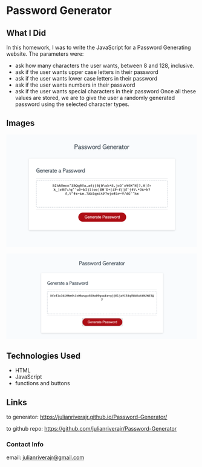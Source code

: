 # Password Generator

## What I Did

In this homework, I was to write the JavaScript for a Password Generating website. 
The parameters were:
* ask how many characters the user wants, between 8 and 128, inclusive.
* ask if the user wants upper case letters in their password
* ask if the user wants lower case letters in their password
* ask if the user wants numbers in their password
* ask if the user wants special characters in their password
Once all these values are stored, we are to give the user a randomly generated password using the selected character types. 

## Images
![password generator screenshot](./image/pass-gen-screenshot.png)

![password generator screenshot2](./image/passwordGenShotOther.png)

## Technologies Used
* HTML
* JavaScript
* functions and buttons

## Links

to generator:  https://julianriverajr.github.io/Password-Generator/

to github repo: https://github.com/julianriverajr/Password-Generator


### Contact Info
email: julianriverajr@gmail.com

